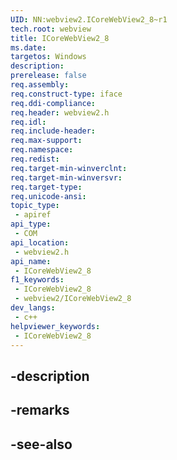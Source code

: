```yaml
---
UID: NN:webview2.ICoreWebView2_8~r1
tech.root: webview
title: ICoreWebView2_8
ms.date: 
targetos: Windows
description: 
prerelease: false
req.assembly: 
req.construct-type: iface
req.ddi-compliance: 
req.header: webview2.h
req.idl: 
req.include-header: 
req.max-support: 
req.namespace: 
req.redist: 
req.target-min-winverclnt: 
req.target-min-winversvr: 
req.target-type: 
req.unicode-ansi: 
topic_type:
 - apiref
api_type:
 - COM
api_location:
 - webview2.h
api_name:
 - ICoreWebView2_8
f1_keywords:
 - ICoreWebView2_8
 - webview2/ICoreWebView2_8
dev_langs:
 - c++
helpviewer_keywords:
 - ICoreWebView2_8
---
```


## -description

## -remarks

## -see-also

